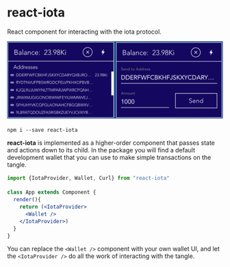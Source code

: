 
# react-iota

React component for interacting with the iota protocol.

![wallet](https://raw.githubusercontent.com/Evanfeenstra/react-iota/master/src/fonts/react-iota-wallet.png)

```npm i --save react-iota```

**react-iota** is implemented as a higher-order component that passes state and actions down to its child. In the package you will find a default development wallet that you can use to make simple transactions on the tangle.
```jsx
import {IotaProvider, Wallet, Curl} from "react-iota"

class App extends Component {
  render(){
    return (<IotaProvider>
      <Wallet />
    </IotaProvider>)
  }
}
```
You can replace the ```<Wallet />``` component with your own wallet UI, and let the ```<IotaProvider />``` do all the work of interacting with the tangle.